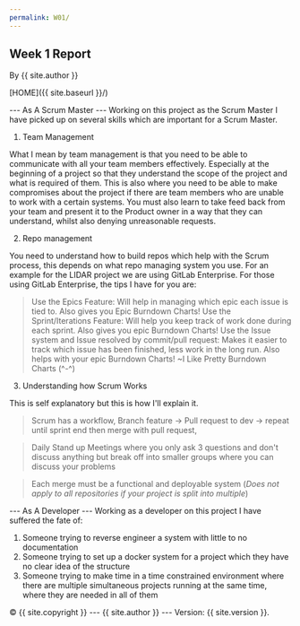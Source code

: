 ```yaml
---
permalink: W01/
---
```

## Week 1 Report

By {{ site.author }}

[HOME]({{ site.baseurl }}/)

--- As A Scrum Master ---
Working on this project as the Scrum Master I have picked up on several skills which are important for a Scrum Master.

1. Team Management

What I mean by team management is that you need to be able to communicate with all your team members effectively. Especially at the beginning of a project so that they understand the scope of the project and what is required of them. This is also where you need to be able to make compromises about the project if there are team members who are unable to work with a certain systems. You must also learn to take feed back from your team and present it to the Product owner in a way that they can understand, whilst also denying unreasonable requests.


2. Repo management

You need to understand how to build repos which help with the Scrum process, this depends on what repo managing system you use. For an example for the LIDAR project we are using GitLab Enterprise. For those using GitLab Enterprise, the tips I have for you are:
> Use the Epics Feature: Will help in managing which epic each issue is tied to. Also gives you Epic Burndown Charts!
> Use the Sprint/Iterations Feature: Will help you keep track of work done during each sprint. Also gives you epic Burndown Charts!
> Use the Issue system and Issue resolved by commit/pull request: Makes it easier to track which issue has been finished, less work in the long run. Also helps with your epic Burndown Charts!
~I Like Pretty Burndown Charts (^-^)


3. Understanding how Scrum Works

This is self explanatory but this is how I'll explain it. 

> Scrum has a workflow, Branch feature -> Pull request to dev -> repeat until sprint end then merge with pull request, 

> Daily Stand up Meetings where you only ask 3 questions and don't discuss anything but break off into smaller groups where you can discuss your problems

> Each merge must be a functional and deployable system (*Does not apply to all repositories if your project is split into multiple*)


--- As A Developer ---
Working as a developer on this project I have suffered the fate of:

1. Someone trying to reverse engineer a system with little to no documentation
2. Someone trying to set up a docker system for a project which they have no clear idea of the structure
3. Someone trying to make time in a time constrained environment where there are multiple simultaneous projects running at the same time, where they are needed in all of them

 © {{ site.copyright }} --- {{ site.author }} --- Version: {{ site.version }}.
